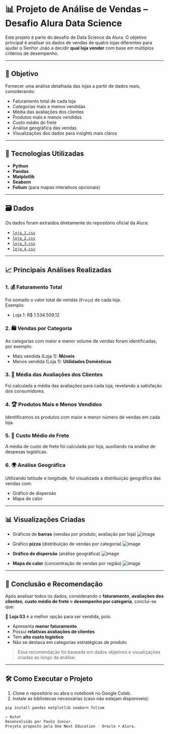 # 📊 Projeto de Análise de Vendas – Desafio Alura Data Science

Este projeto é parte do desafio de Data Science da Alura. O objetivo principal é analisar os dados de vendas de quatro lojas diferentes para ajudar o Senhor João a decidir **qual loja vender** com base em múltiplos critérios de desempenho.

---

## 📌 Objetivo

Fornecer uma análise detalhada das lojas a partir de dados reais, considerando:

- Faturamento total de cada loja
- Categorias mais e menos vendidas
- Média das avaliações dos clientes
- Produtos mais e menos vendidos
- Custo médio do frete
- Análise geográfica das vendas
- Visualizações dos dados para insights mais claros

---

## 🧠 Tecnologias Utilizadas

- **Python**
- **Pandas**
- **Matplotlib**
- **Seaborn**
- **Folium** (para mapas interativos opcionais)

---

## 🗃️ Dados

Os dados foram extraídos diretamente do repositório oficial da Alura:

- [`loja_1.csv`](https://raw.githubusercontent.com/alura-es-cursos/challenge1-data-science/refs/heads/main/base-de-dados-challenge-1/loja_1.csv)
- [`loja_2.csv`](https://raw.githubusercontent.com/alura-es-cursos/challenge1-data-science/refs/heads/main/base-de-dados-challenge-1/loja_2.csv)
- [`loja_3.csv`](https://raw.githubusercontent.com/alura-es-cursos/challenge1-data-science/refs/heads/main/base-de-dados-challenge-1/loja_3.csv)
- [`loja_4.csv`](https://raw.githubusercontent.com/alura-es-cursos/challenge1-data-science/refs/heads/main/base-de-dados-challenge-1/loja_4.csv)

---

## 📈 Principais Análises Realizadas

### 1. 💰 Faturamento Total

Foi somado o valor total de vendas (`Preço`) de cada loja.  
Exemplo:
- Loja 1: R$ 1.534.509,12

### 2. 🛍️ Vendas por Categoria

As categorias com maior e menor volume de vendas foram identificadas, por exemplo:
- Mais vendida (Loja 1): **Móveis**
- Menos vendida (Loja 1): **Utilidades Domésticas**

### 3. 🌟 Média das Avaliações dos Clientes

Foi calculada a média das avaliações para cada loja, revelando a satisfação dos consumidores.

### 4. 🏆 Produtos Mais e Menos Vendidos

Identificamos os produtos com maior e menor número de vendas em cada loja.

### 5. 🚚 Custo Médio de Frete

A média de custo de frete foi calculada por loja, auxiliando na análise de despesas logísticas.

### 6. 🌍 Análise Geográfica

Utilizando latitude e longitude, foi visualizada a distribuição geográfica das vendas com:
- Gráfico de dispersão
- Mapa de calor

---

## 📊 Visualizações Criadas

- Gráficos de **barras** (vendas por produto, avaliação por loja)
  ![image](https://github.com/user-attachments/assets/d99fbe23-fdc1-4ba6-a46e-90b17bc66092)

- Gráfico **pizza** (distribuição de vendas por categoria)
  ![image](https://github.com/user-attachments/assets/9d66a68e-7b46-4c2f-9d32-c6955a9156f0)

- **Gráfico de dispersão** (análise geográfica)
  ![image](https://github.com/user-attachments/assets/fc4739ab-eeee-4ca3-9842-1e251b2e4fcf)


- **Mapa de calor** (concentração de vendas por região)
  ![image](https://github.com/user-attachments/assets/792d08fd-1b65-4956-8099-635bdb63e983)

---

## 📌 Conclusão e Recomendação

Após analisar todos os dados, considerando o **faturamento**, **avaliações dos clientes**, **custo médio de frete** e **desempenho por categoria**, conclui-se que:

🔎 **Loja 03** é a melhor opção para ser vendida, pois:
- Apresenta **menor faturamento**
- Possui **relativas avaliações de clientes**
- Tem **alto custo logístico**
- Não se destaca em categorias estratégicas de produto

> Essa recomendação foi baseada em dados objetivos e visualizações criadas ao longo da análise.

---

## 🛠️ Como Executar o Projeto

1. Clone o repositório ou abra o notebook no Google Colab.
2. Instale as bibliotecas necessárias (caso não estejam disponíveis):
```bash
pip install pandas matplotlib seaborn folium

✍️ Autor
Desenvolvido por Paulo Junior.
Projeto proposto pela One Next Education - Oracle + Alura.
